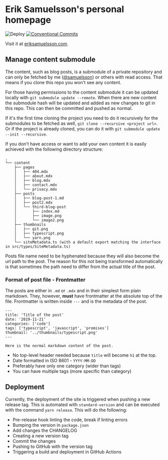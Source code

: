 # Erik Samuelsson's personal homepage

![Deploy](https://github.com/samuelsson/eriksamuelsson/workflows/Deploy/badge.svg)
[![Conventional Commits](https://img.shields.io/badge/Conventional%20Commits-1.0.0-yellow.svg)](https://conventionalcommits.org)

Visit it at [eriksamuelsson.com](https://eriksamuelsson.com/).

## Manage content submodule

The content, such as blog posts, is a submodule of a private repository and can only be fetched by me ([@samuelsson](https://github.com/samuelsson)) or others with read access. That means if you clone this repo you won't see any content.

For those having permissions to the content submodule it can be updated locally with `git submodule update --remote`. When there are new content the submodule hash will be updated and added as new changes to git in this repo. This can then be committed and pushed as normal.

If it's the first time cloning the project you need to do it recursively for the submodules to be fetched as well, `git clone --recursive <project url>`. Or if the project is already cloned, you can do it with `git submodule update --init --recursive`.

If you don't have access or want to add your own content it is easily achieved with the following directory structure:

```
.
└── content
    ├── pages
    │   ├── 404.mdx
    │   ├── about.mdx
    │   ├── blog.mdx
    │   ├── contact.mdx
    │   └── privacy.mdx
    ├── posts
    │   ├── blog-post-1.md
    │   ├── post2.mdx
    │   └── third-blog-post
    │       ├── index.md
    │       ├── image.png
    │       └── image2.png
    ├── thumbnails
    │   ├── git.png
    │   ├── typescript.png
    │   └── yarn.png
    └── siteMetadata.ts (with a default export matching the interface in src/types/SiteMetadata.ts)
```

Posts file name need to be hyphenated because they will also become the url path to the post. The reason for this not being transformed automatically is that sometimes the path need to differ from the actual title of the post.


### Format of post file - Frontmatter

The posts are either in `.md` or `.mdx` and in their simplest form plain markdown. They, however, **must** have frontmatter at the absolute top of the file. Frontmatter is written inside `---` and is the metadata of the post.

```
---
title: 'Title of the post'
date: '2019-11-21'
categories: ['code']
tags: ['typescript', 'javascript', 'promises']
thumbnail: '../thumbnails/typescript.png'
---

Here is the normal markdown content of the post.
```

- No top-level header needed because `title` will become `h1` at the top.
- Date formatted in ISO 8601 - `YYYY-MM-DD`
- Preferably have only one category (wider than tags)
- You can have multiple tags (more specific than category)

## Deployment

Currently, the deployment of the site is triggered when pushing a new release tag. This is automated with `standard-version` and can be executed with the command `yarn release`. This will do the following:

- Pre-release hook linting the code, break if linting errors
- Bumping the version in `package.json`
- Add changes the CHANGELOG
- Creating a new version tag
- Commit the changes
- Pushing to GitHub with the version tag
- Triggering a build and deployment in GitHub Actions
